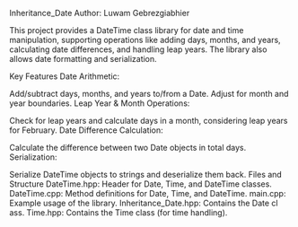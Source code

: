 Inheritance_Date
Author: Luwam Gebrezgiabhier

This project provides a DateTime class library for date and time manipulation, supporting operations like adding days, months, and years, calculating date differences, and handling leap years. The library also allows date formatting and serialization.

Key Features
Date Arithmetic:

Add/subtract days, months, and years to/from a Date.
Adjust for month and year boundaries.
Leap Year & Month Operations:

Check for leap years and calculate days in a month, considering leap years for February.
Date Difference Calculation:

Calculate the difference between two Date objects in total days.
Serialization:

Serialize DateTime objects to strings and deserialize them back.
Files and Structure
DateTime.hpp: Header for Date, Time, and DateTime classes.
DateTime.cpp: Method definitions for Date, Time, and DateTime.
main.cpp: Example usage of the library.
Inheritance_Date.hpp: Contains the Date cl
ass.
Time.hpp: Contains the Time class (for time handling).

